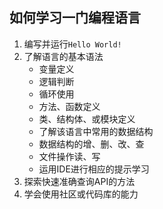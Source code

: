 ## 如何学习一门编程语言
1. 编写并运行`Hello World!`
1. 了解语言的基本语法
   * 变量定义
   * 逻辑判断
   * 循环使用
   * 方法、函数定义
   * 类、结构体、或模块定义
   * 了解该语言中常用的数据结构
   * 数据结构的增、删、改、查
   * 文件操作读、写
   * 运用IDE进行相应的提示学习
1. 探索快速准确查询API的方法
1. 学会使用社区或代码库的能力